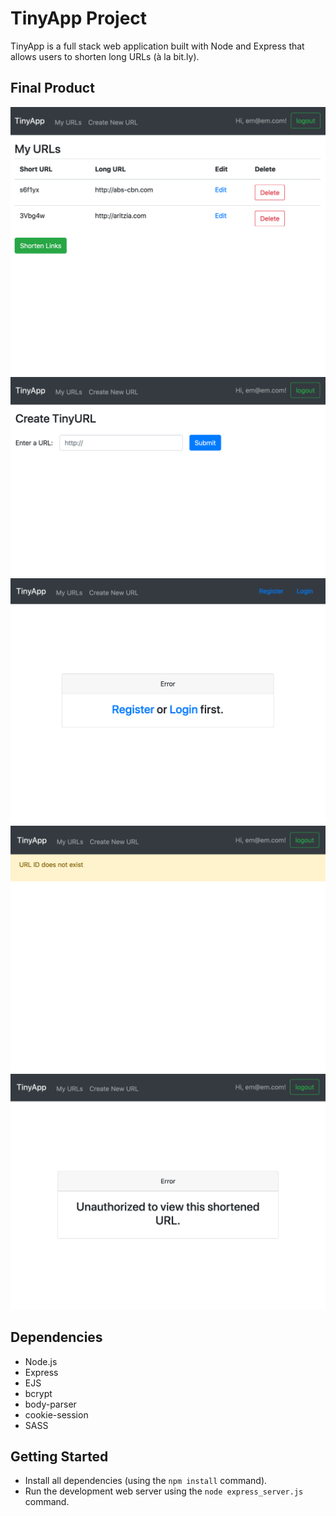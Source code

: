 # TinyApp Project

TinyApp is a full stack web application built with Node and Express that allows users to shorten long URLs (à la bit.ly).

## Final Product
!["All the URLs that the user has shortened"](https://raw.githubusercontent.com/emurdnt/tinyapp/master/docs/urls-page.png)
!["Shortening a new URL"](https://raw.githubusercontent.com/emurdnt/tinyapp/master/docs/url-new.png)
!["Prompt for someone trying to use the app without logging in"](https://github.com/emurdnt/tinyapp/blob/master/docs/url-not-logged-in.png)
!["Error for when the url being accessed does not exist."](https://raw.githubusercontent.com/emurdnt/tinyapp/master/docs/url-error-not-exist.png)
!["Prompt for someone trying to access someone else's shortened URL"](https://raw.githubusercontent.com/emurdnt/tinyapp/master/docs/url-error-unauthorized.png)



## Dependencies

- Node.js
- Express
- EJS
- bcrypt
- body-parser
- cookie-session
- SASS

## Getting Started

- Install all dependencies (using the `npm install` command).
- Run the development web server using the `node express_server.js` command.
